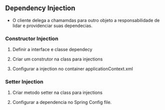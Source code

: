 ## Dependency Injection  
  
* O cliente delega a chamamdas para outro objeto a responsabilidade de lidar e providenciar suas dependecias.  

### Constructor Injection   

1. Definir a interface e classe dependecy  
  
2. Criar um construtor na class para injections  
  
3. Configurar a injection no container applicationContext.xml  
  
### Setter Injection  
  
1. Criar metodo setter na class para injections  
  
2. Configurar a dependencia no Spring Config file.  


